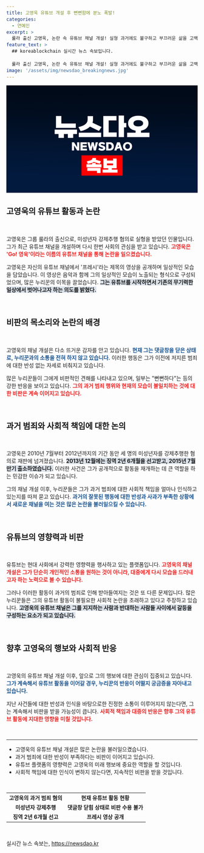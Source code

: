 ```yaml
---
title: 고영욱 유튜브 개설 후 뻔뻔함에 분노 폭발!
categories:
  - 연예인
excerpt: >
  룰라 출신 고영욱, 논란 속 유튜브 채널 개설! 실형 과거에도 불구하고 부끄러운 삶을 고백하며 소통을 시도했지만, 댓글 창은 닫히고 누리꾼 비판만 쏟아진 상황. 클릭하여 그의 새로운 시작을 확인해보세요!
feature_text: >
  ## koreablockchain 실시간 뉴스 속보입니다.

  룰라 출신 고영욱, 논란 속 유튜브 채널 개설! 실형 과거에도 불구하고 부끄러운 삶을 고백하며 소통을 시도했지만, 댓글 창은 닫히고 누리꾼 비판만 쏟아진 상황. 클릭하여 그의 새로운 시작을 확인해보세요!
image: '/assets/img/newsdao_breakingnews.jpg'
---
```


<p><img src="/assets/img/newsdao_breakingnews.jpg" alt="koreablockchain 속보" /></p>

<h2 data-ke-size="size26">고영욱의 유튜브 활동과 논란</h2>

<p data-ke-size="size16">&nbsp;</p>

<p>고영욱은 그룹 룰라의 출신으로, 미성년자 강제추행 혐의로 실형을 받았던 인물입니다. 그가 최근 유튜브 채널을 개설하며 다시 한번 사회의 관심을 받고 있습니다. <b><span style="color: #ee2323;">고영욱은 'Go! 영욱'이라는 이름의 유튜브 채널을 통해 논란을 일으켰습니다.</span></b></p>

<p>고영욱은 자신의 유튜브 채널에서 '프레시'라는 제목의 영상을 공개하며 일상적인 모습을 담았습니다. 이 영상은 음악과 함께 그의 일상적인 모습이 노출되는 형식으로 구성되었으며, 많은 누리꾼의 이목을 끌었습니다. <b><span style="background-color: #21538527;">그는 유튜브를 시작하면서 기존의 무기력한 일상에서 벗어나고자 하는 의도를 밝혔다.</span></b></p>

<p data-ke-size="size16">&nbsp;</p>

<h2 data-ke-size="size26">비판의 목소리와 논란의 배경</h2>

<p data-ke-size="size16">&nbsp;</p>

<p>고영욱의 채널 개설은 다소 뜨거운 감자를 안고 있습니다. <b><span style="color: #1a5490;">현재 그는 댓글창을 닫은 상태로, 누리꾼과의 소통을 전혀 하지 않고 있습니다.</span></b> 이러한 행동은 그가 이전에 저지른 범죄에 대한 반성 없는 자세로 비춰지고 있습니다. </p>

<p>많은 누리꾼들이 그에게 비판적인 견해를 나타내고 있으며, 일부는 "뻔뻔하다"는 등의 강한 반응을 보이고 있습니다. <b><span style="color: #ee2323;">그의 과거 범죄 행위와 현재의 모습이 불일치하는 것에 대한 비판은 계속 이어지고 있습니다.</span></b></p>

<p data-ke-size="size16">&nbsp;</p>

<h2 data-ke-size="size26">과거 범죄와 사회적 책임에 대한 논의</h2>

<p data-ke-size="size16">&nbsp;</p>

<p>고영욱은 2010년 7월부터 2012년까지의 기간 동안 세 명의 미성년자를 강제추행한 혐의로 재판에 넘겨졌습니다. <b><span style="background-color: #21538527;">2013년 12월에는 징역 2년 6개월을 선고받고, 2015년 7월 만기 출소하였습니다.</span></b> 이러한 사건은 그가 공개적으로 활동을 재개하는 데 큰 역할을 하는 민감한 이슈가 되고 있습니다.</p>

<p>그의 채널 개설 이후, 누리꾼들은 그가 과거 범죄에 대한 사회적 책임을 얼마나 인식하고 있는지를 따져 묻고 있습니다. <b><span style="color: #1a5490;">과거의 잘못된 행동에 대한 반성과 사과가 부족한 상황에서 새로운 채널을 여는 것은 많은 논란을 불러일으킬 수 있습니다.</span></b> </p>

<p data-ke-size="size16">&nbsp;</p>

<h2 data-ke-size="size26">유튜브의 영향력과 비판</h2>

<p data-ke-size="size16">&nbsp;</p>

<p>유튜브는 현대 사회에서 강력한 영향력을 행사하고 있는 플랫폼입니다. <b><span style="color: #ee2323;">고영욱의 채널 개설은 그가 단순히 개인적인 소통을 원하는 것이 아니라, 대중에게 다시 모습을 드러내고자 하는 노력으로 볼 수 있습니다.</span></b> </p>

<p>그러나 이러한 활동이 과거의 범죄로 인해 받아들여지는 것은 또 다른 문제입니다. 많은 누리꾼들은 그의 유튜브 활동이 불필요한 사회적 논란을 초래하고 있다고 주장하고 있습니다. <b><span style="background-color: #21538527;">고영욱의 유튜브 채널은 그를 지지하는 사람과 반대하는 사람들 사이에서 갈등을 구성하는 요소가 되고 있습니다.</span></b></p>

<p data-ke-size="size16">&nbsp;</p>

<h2 data-ke-size="size26">향후 고영욱의 행보와 사회적 반응</h2>

<p data-ke-size="size16">&nbsp;</p>

<p>고영욱의 유튜브 채널 개설 이후, 앞으로 그의 행보에 대한 관심이 집중되고 있습니다. <b><span style="color: #1a5490;">그가 계속해서 유튜브 활동을 이어갈 경우, 누리꾼의 반응이 어떨지 궁금증을 자아내고 있습니다.</span></b> </p>

<p>지난 사건들에 대한 반성과 인식을 바탕으로한 진정한 소통이 이루어지지 않는다면, 그는 계속해서 비판을 받을 가능성이 큽니다. <b><span style="color: #ee2323;">사회적 책임과 대중의 반응은 향후 그의 유튜브 활동에 지대한 영향을 미칠 것입니다.</span></b> </p>

<p data-ke-size="size16">&nbsp;</p>

<hr>

<ul>
    <li>고영욱의 유튜브 채널 개설은 많은 논란을 불러일으켰습니다.</li>
    <li>과거 범죄에 대한 반성이 부족하다는 비판이 이어지고 있습니다.</li>
    <li>유튜브 플랫폼의 영향력은 고영욱의 미래 행보에 중요한 역할을 할 것입니다.</li>
    <li>사회적 책임에 대한 인식이 변하지 않는다면, 지속적인 비판을 받을 것입니다.</li>
</ul>

<p data-ke-size="size16">&nbsp;</p>

<table style="width: 100%;">
    <tr>
        <td style="text-align: center; height: 17px;"><b>고영욱의 과거 범죄 혐의</b></td>
        <td style="text-align: center; height: 17px;"><b>현재 유튜브 활동 현황</b></td>
    </tr>
    <tr>
        <td style="text-align: center; height: 17px;"><b>미성년자 강제추행</b></td>
        <td style="text-align: center; height: 17px;"><b>댓글창 닫힘 상태로 비판 수용 불가</b></td>
    </tr>
    <tr>
        <td style="text-align: center; height: 17px;"><b>징역 2년 6개월 선고</b></td>
        <td style="text-align: center; height: 17px;"><b>프레시 영상 공개</b></td>
    </tr>
</table>

<p data-ke-size="size16">&nbsp;</p>
실시간 뉴스 속보는, <a href="https://newsdao.kr" rel="dofollow">https://newsdao.kr</a>


